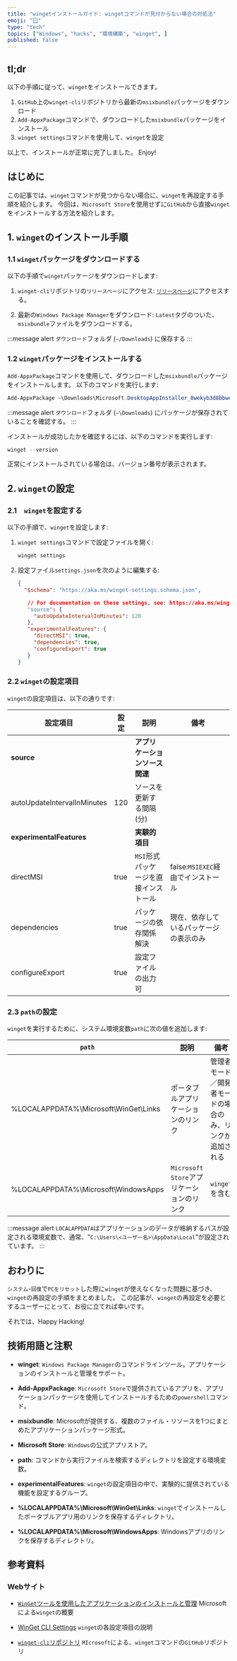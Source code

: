 ```yaml
---
title: "wingetインストールガイド: wingetコマンドが見付からない場合の対処法"
emoji: "🪟"
type: "tech"
topics: ["Windows", "hacks", "環境構築", "winget", ]
published: false
---
```


## tl;dr

以下の手順に従って、`winget`をインストールできます。

1. `GitHub`上の`winget-cli`リポジトリから最新の`msixbundle`パッケージをダウンロード
2. `Add-AppxPackage`コマンドで、ダウンロードした`msixbundle`パッケージをインストール
3. `winget settings`コマンドを使用して、`winget`を設定

以上で、インストールが正常に完了しました。
Enjoy!

## はじめに

この記事では、`winget`コマンドが見つからない場合に、`winget`を再設定する手順を紹介します。
今回は、`Microsoft Store`を使用せずに`GitHub`から直接`winget`をインストールする方法を紹介します。

## 1. `winget`のインストール手順

### 1.1 `winget`パッケージをダウンロードする

以下の手順で`winget`パッケージをダウンロードします:

1. `winget-cli`リポジトリの`リリースページ`にアクセス:
   [`リリースページ`](https://github.com/microsoft/winget-cli/releases)にアクセスする。

2. 最新の`Windows Package Manager`をダウンロード:
  `Latest`タグのついた、`msixbundle`ファイルをダウンロードする。

  :::message alert
  `ダウンロード`フォルダ (`~/Downloads`) に保存する
  :::

### 1.2 `winget`パッケージをインストールする

`Add-AppxPackage`コマンドを使用して、ダウンロードした`msixbundle`パッケージをインストールします。
以下のコマンドを実行します:

```powershell
Add-AppxPackage ~\Downloads\Microsoft.DesktopAppInstaller_8wekyb3d8bbwe.msixbundle

```

:::message alert
`ダウンロード`フォルダ (`~\Downloads`) にパッケージが保存されていることを確認する。
:::

インストールが成功したかを確認するには、以下のコマンドを実行します:

```powershell
winget --version

```

正常にインストールされている場合は、バージョン番号が表示されます。

## 2. `winget`の設定

### 2.1　`winget`を設定する

以下の手順で、`winget`を設定します:

1. `winget settings`コマンドで設定ファイルを開く:

   ```powershell
   winget settings

   ```

2. 設定ファイル`settings.json`を次のように編集する:

   ```json:settings.json
   {
     "$schema": "https://aka.ms/winget-settings.schema.json",

      // For documentation on these settings, see: https://aka.ms/winget-settings
      "source": {
        "autoUpdateIntervalInMinutes": 120
      },
      "experimentalFeatures": {
        "directMSI": true,
        "dependencies": true,
        "configureExport": true
      }
   }
   ```

### 2.2 `winget`の設定項目

`winget`の設定項目は、以下の通りです:

| 設定項目 | 設定 | 説明 | 備考 |
| --- | --- | --- | --- |
| **source** |  |  **アプリケーションソース関連** | |
| autoUpdateIntervalInMinutes | 120 | ソースを更新する間隔 (分) | |
| **experimentalFeatures** | | **実験的項目** | |
| directMSI | true | `MSI`形式パッケージを直接インストール | false:`MSIEXEC`経由でインストール |
| dependencies | true | パッケージの依存関係解決 | 現在、依存しているパッケージの表示のみ |
| configureExport | true | 設定ファイルの出力可 |  |

### 2.3 `path`の設定

`winget`を実行するために、システム環境変数`path`に次の値を追加します:

| `path` | 説明 | 備考 |
| --- | ---| --- |
| %LOCALAPPDATA%\Microsoft\WinGet\Links | ポータブルアプリケーションのリンク | 管理者モード／開発者モードの場合のみ、リンクが追加される |
| %LOCALAPPDATA%\Microsoft\WindowsApps | `Microsoft Store`アプリケーションのリンク | `winget`を含む |

:::message alert
`LOCALAPPDATA`はアプリケーションのデータが格納するパスが設定される環境変数で、通常、"`C:\Users\<ユーザー名>\AppData\Local`"が設定されています。
:::

## おわりに

`システム`-`回復`で`PCをリセット`した際に`winget`が使えなくなった問題に基づき、`winget`の再設定の手順をまとめました。
この記事が、`winget`の再設定を必要とするユーザーにとって、お役に立てれば幸いです。

それでは、Happy Hacking!

## 技術用語と注釈

- **winget**:
  `Windows Package Manager`のコマンドラインツール。アプリケーションのインストールと管理をサポート。

- **Add-AppxPackage**:
  `Microsoft Store`で提供されているアプリを、アプリケーションパッケージを使用してインストールするための`powershell`コマンド。

- **msixbundle**:
  Microsoftが提供する、複数のファイル・リソースを1つにまとめたアプリケーションパッケージ形式。

- **Microsoft Store**:
  `Windows`の公式アプリストア。

- **path**:
  コマンドから実行ファイルを検索するディレクトリを設定する環境変数。

- **experimentalFeatures**:
  `winget`の設定項目の中で、実験的に提供されている機能を設定するグループ。

- **%LOCALAPPDATA%\Microsoft\WinGet\Links**:
  `winget`でインストールしたポータブルアプリ用のリンクを保存するディレクトリ。

- **%LOCALAPPDATA%\Microsoft\WindowsApps**:
  Windowsアプリのリンクを保存するディレクトリ。

## 参考資料

### Webサイト

- [`WinGet`ツールを使用したアプリケーションのインストールと管理](https://learn.microsoft.com/ja-jp/windows/package-manager/winget/)
  Microsoftによる`winget`の概要

- [WinGet CLI Settings](https://aka.ms/winget-settings)
  `winget`の各設定項目の説明

- [`winget-cli`リポジトリ](https://github.com/microsoft/winget-cli)
  `MIcrosoft`による、`winget`コマンドの`GitHub`リポジトリ
